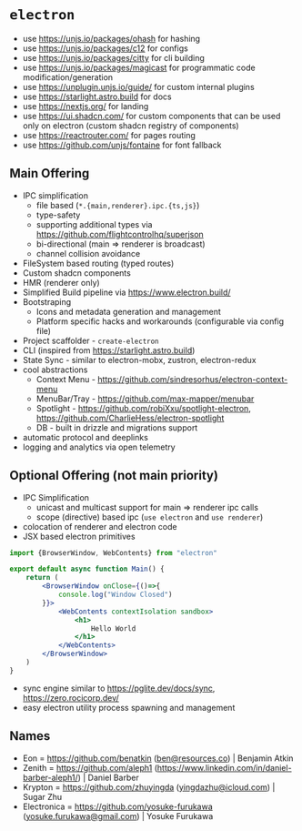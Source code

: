 # `electron`

- use https://unjs.io/packages/ohash for hashing
- use https://unjs.io/packages/c12 for configs
- use https://unjs.io/packages/citty for cli building
- use https://unjs.io/packages/magicast for programmatic code modification/generation
- use https://unplugin.unjs.io/guide/ for custom internal plugins
- use https://starlight.astro.build for docs
- use https://nextjs.org/ for landing
- use https://ui.shadcn.com/ for custom components that can be used only on electron (custom shadcn registry of components)
- use https://reactrouter.com/ for pages routing
- use https://github.com/unjs/fontaine for font fallback


## Main Offering
- IPC simplification
    - file based (`*.{main,renderer}.ipc.{ts,js}`)
    - type-safety
    - supporting additional types via https://github.com/flightcontrolhq/superjson
    - bi-directional (main => renderer is broadcast)
    - channel collision avoidance
- FileSystem based routing (typed routes)
- Custom shadcn components
- HMR (renderer only)
- Simplified Build pipeline via https://www.electron.build/
- Bootstraping
    - Icons and metadata generation and management
    - Platform specific hacks and workarounds (configurable via config file)
- Project scaffolder - `create-electron`
- CLI (inspired from https://starlight.astro.build)
- State Sync - similar to electron-mobx, zustron, electron-redux
- cool abstractions
    - Context Menu - https://github.com/sindresorhus/electron-context-menu
    - MenuBar/Tray - https://github.com/max-mapper/menubar
    - Spotlight - https://github.com/robiXxu/spotlight-electron, https://github.com/CharlieHess/electron-spotlight
    - DB - built in drizzle and migrations support
- automatic protocol and deeplinks
- logging and analytics via open telemetry

## Optional Offering (not main priority)
- IPC Simplification
    - unicast and multicast support for main => renderer ipc calls
    - scope (directive) based ipc (`use electron` and `use renderer`)
- colocation of renderer and electron code
- JSX based electron primitives
```jsx
import {BrowserWindow, WebContents} from "electron"

export default async function Main() {
    return (
        <BrowserWindow onClose={()=>{
            console.log("Window Closed")
        }}>
            <WebContents contextIsolation sandbox>
                <h1>
                    Hello World
                </h1>
            </WebContents>
        </BrowserWindow>
    )
}
```
- sync engine similar to https://pglite.dev/docs/sync, https://zero.rocicorp.dev/
- easy electron utility process spawning and management


## Names
- Eon = https://github.com/benatkin (ben@resources.co) | Benjamin Atkin
- Zenith = https://github.com/aleph1 (https://www.linkedin.com/in/daniel-barber-aleph1/) | Daniel Barber
- Krypton = https://github.com/zhuyingda (yingdazhu@icloud.com) | Sugar Zhu
- Electronica = https://github.com/yosuke-furukawa (yosuke.furukawa@gmail.com) | Yosuke Furukawa